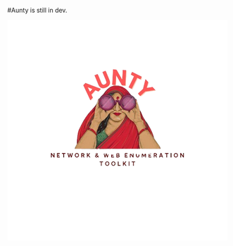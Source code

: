 #Aunty is still in dev.

   ![aunty_logo](https://github.com/pentesterkaran/aunty/blob/main/asset/aunty.png)
